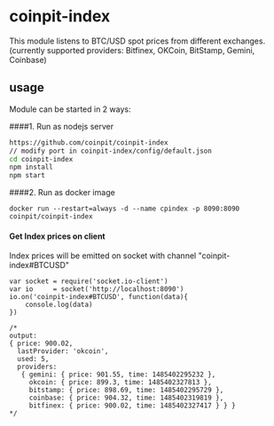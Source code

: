 # coinpit-index
This module listens to BTC/USD spot prices from different exchanges. (currently supported providers: Bitfinex, OKCoin, BitStamp, Gemini, Coinbase)

## usage

 Module can be started in 2 ways:

####1. Run as nodejs server
```bash
https://github.com/coinpit/coinpit-index
// modify port in coinpit-index/config/default.json
cd coinpit-index
npm install
npm start
```


####2. Run as docker image
```
docker run --restart=always -d --name cpindex -p 8090:8090 coinpit/coinpit-index
```

#### Get Index prices on client

Index prices will be emitted on socket with channel "coinpit-index#BTCUSD"

```
var socket = require('socket.io-client')
var io     = socket('http://localhost:8090')
io.on('coinpit-index#BTCUSD', function(data){
    console.log(data)
})

/*
output:
{ price: 900.02,
  lastProvider: 'okcoin',
  used: 5,
  providers:
   { gemini: { price: 901.55, time: 1485402295232 },
     okcoin: { price: 899.3, time: 1485402327813 },
     bitstamp: { price: 898.69, time: 1485402295729 },
     coinbase: { price: 904.32, time: 1485402319819 },
     bitfinex: { price: 900.02, time: 1485402327417 } } }
*/
```

